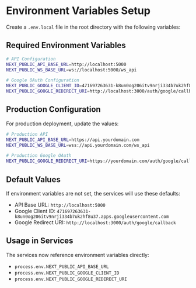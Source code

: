 # Environment Variables Setup

Create a `.env.local` file in the root directory with the following variables:

## Required Environment Variables

```bash
# API Configuration
NEXT_PUBLIC_API_BASE_URL=http://localhost:5000
NEXT_PUBLIC_WS_BASE_URL=ws://localhost:5000/ws_api

# Google OAuth Configuration
NEXT_PUBLIC_GOOGLE_CLIENT_ID=471697263631-k8un0og206itv9nrji334b7uk2hf8u37.apps.googleusercontent.com
NEXT_PUBLIC_GOOGLE_REDIRECT_URI=http://localhost:3000/auth/google/callback
```

## Production Configuration

For production deployment, update the values:

```bash
# Production API
NEXT_PUBLIC_API_BASE_URL=https://api.yourdomain.com
NEXT_PUBLIC_WS_BASE_URL=wss://api.yourdomain.com/ws_api

# Production Google OAuth
NEXT_PUBLIC_GOOGLE_REDIRECT_URI=https://yourdomain.com/auth/google/callback
```

## Default Values

If environment variables are not set, the services will use these defaults:
- API Base URL: `http://localhost:5000`
- Google Client ID: `471697263631-k8un0og206itv9nrji334b7uk2hf8u37.apps.googleusercontent.com`
- Google Redirect URI: `http://localhost:3000/auth/google/callback`

## Usage in Services

The services now reference environment variables directly:
- `process.env.NEXT_PUBLIC_API_BASE_URL`
- `process.env.NEXT_PUBLIC_GOOGLE_CLIENT_ID`
- `process.env.NEXT_PUBLIC_GOOGLE_REDIRECT_URI`
